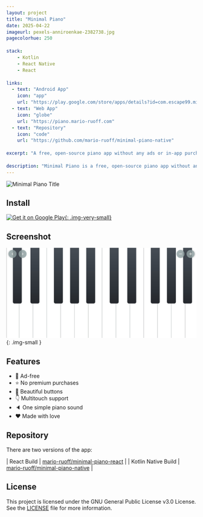 ```yaml
---
layout: project
title: "Minimal Piano"
date: 2025-04-22
imageurl: pexels-anniroenkae-2382738.jpg
pagecolorhue: 250

stack:
    - Kotlin
    - React Native
    - React
    
links:
  - text: "Android App"
    icon: "app"
    url: "https://play.google.com/store/apps/details?id=com.escape99.minimalpiano"
  - text: "Web App"
    icon: "globe"
    url: "https://piano.mario-ruoff.com"
  - text: "Repository"
    icon: "code"
    url: "https://github.com/mario-ruoff/minimal-piano-native"

excerpt: "A free, open-source piano app without any ads or in-app purchases"

description: "Minimal Piano is a free, open-source piano app without any ads or in-app purchases. Nothing more, nothing less, it just does its job. It is available as a React Web App and an Android app with over 50.000 downloads on the Google Play Store."
---
```


![Minimal Piano Title](/assets/images/minimal-piano-title.avif)

## Install
[![Get it on Google Play](https://play.google.com/intl/en_us/badges/static/images/badges/en_badge_web_generic.png){: .img-very-small}](https://play.google.com/store/apps/details?id=com.escape99.minimalpiano)

## Screenshot
![Minimal Piano Screenshot](/assets/images/minimal-piano-screenshot.jpg){: .img-small }

## Features
- 🎉 Ad-free
- ⭐️ No premium purchases
- 🌹 Beautiful buttons
- 👇 Multitouch support
- 🔈 One simple piano sound
- ❤️️ Made with love

## Repository
There are two versions of the app:

| React Build | [mario-ruoff/minimal-piano-react](https://github.com/mario-ruoff/minimal-piano-react) | 
| Kotlin Native Build | [mario-ruoff/minimal-piano-native](https://github.com/mario-ruoff/minimal-piano-native) |

## License
This project is licensed under the GNU General Public License v3.0 License. See the [LICENSE](https://github.com/mario-ruoff/minimal-piano-native/blob/master/LICENSE) file for more information.


